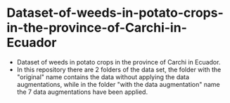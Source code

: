 # Dataset-of-weeds-in-potato-crops-in-the-province-of-Carchi-in-Ecuador
- Dataset of weeds in potato crops in the province of Carchi in Ecuador.
- In this repository there are 2 folders of the data set, the folder with the "original" name contains the data without applying the data augmentations, while in the folder "with the data augmentation" name the 7 data augmentations have been applied.
